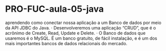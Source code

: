 # PRO-FUC-aula-05-java
aprendendo como conectar nossa aplicação a um Banco de dados por meio da API JDBC do Java. · Desenvolveremos uma aplicação “CRUD”, que é o acrônimo de Create, Read, Update e Delete. · O Banco de dados que usaremos é o MySQL. É um banco gratuito, de fácil instalação, e é um dos mais importantes bancos de dados relacionais do mercado.
